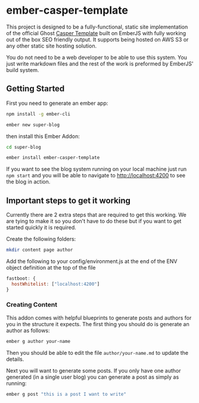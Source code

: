 # ember-casper-template

This project is designed to be a fully-functional, static site implementation of the official Ghost
[Casper Template](https://github.com/TryGhost/Casper) built on EmberJS with fully working out of the
box SEO friendly output. It supports being hosted on AWS S3 or any other static site hosting
solution.

You do not need to be a web developer to be able to use this system. You just write markdown files
and the rest of the work is preformed by EmberJS' build system.

## Getting Started

First you need to generate an ember app:

```sh
npm install -g ember-cli

ember new super-blog
```

then install this Ember Addon:

```sh
cd super-blog

ember install ember-casper-template
```

If you want to see the blog system running on your local machine just run `npm start` and you will
be able to navigate to  [http://localhost:4200](http://localhost:4200) to see the blog in action.

## Important steps to get it working
Currently there are 2 extra steps that are required to get this working. We are tying to make it so
you don't have to do these but if you want to get started quickly it is required.

Create the following folders:

```sh
mkdir content page author
```

Add the following to your config/environment.js at the end of the ENV object definition at the top
of the file

```javascript
fastboot: {
  hostWhitelist: ["localhost:4200"]
}
```

### Creating Content

This addon comes with helpful blueprints to generate posts and authors for you in the structure it
expects. The first thing you should do is generate an author as follows:

```sh
ember g author your-name
```

Then you should be able to edit the file `author/your-name.md` to update the details.

Next you will want to generate some posts. If you only have one author generated (in a single user
blog) you can generate a post as simply as running:

```sh
ember g post "this is a post I want to write"
```
